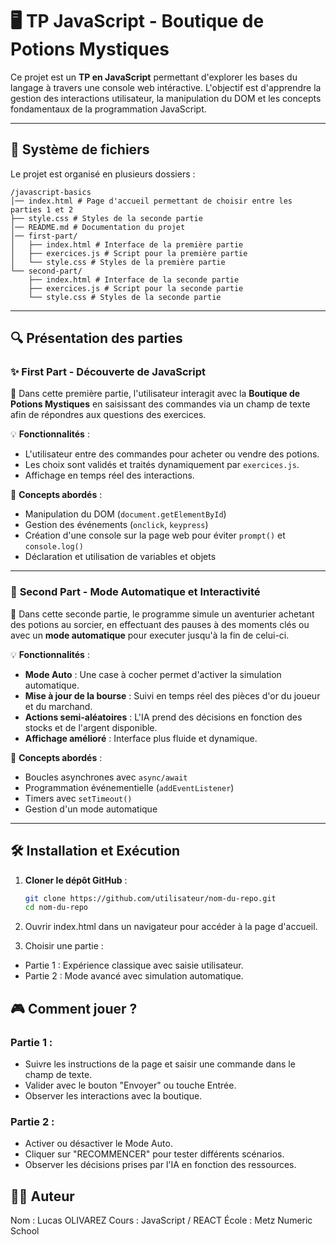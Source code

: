 # 🖥️ TP JavaScript - Boutique de Potions Mystiques

Ce projet est un **TP en JavaScript** permettant d'explorer les bases du langage à travers une console web intéractive. L'objectif est d'apprendre la gestion des interactions utilisateur, la manipulation du DOM et les concepts fondamentaux de la programmation JavaScript.

---

## 📁 Système de fichiers

Le projet est organisé en plusieurs dossiers :

```
/javascript-basics 
│── index.html # Page d'accueil permettant de choisir entre les parties 1 et 2 
├── style.css # Styles de la seconde partie 
│── README.md # Documentation du projet
│── first-part/ 
│   ├── index.html # Interface de la première partie 
│   ├── exercices.js # Script pour la première partie 
│   └── style.css # Styles de la première partie 
└── second-part/ 
    ├── index.html # Interface de la seconde partie 
    ├── exercices.js # Script pour la seconde partie 
    └── style.css # Styles de la seconde partie 
```

---

## 🔍 Présentation des parties

### ✨ **First Part - Découverte de JavaScript**
📌 Dans cette première partie, l'utilisateur interagit avec la **Boutique de Potions Mystiques** en saisissant des commandes via un champ de texte afin de répondres aux questions des exercices.  

💡 **Fonctionnalités** :
- L'utilisateur entre des commandes pour acheter ou vendre des potions.
- Les choix sont validés et traités dynamiquement par `exercices.js`.
- Affichage en temps réel des interactions.

🔹 **Concepts abordés** :
- Manipulation du DOM (`document.getElementById`)
- Gestion des événements (`onclick`, `keypress`)
- Création d'une console sur la page web pour éviter `prompt()` et `console.log()`
- Déclaration et utilisation de variables et objets

---

### 🚀 **Second Part - Mode Automatique et Interactivité**
📌 Dans cette seconde partie, le programme simule un aventurier achetant des potions au sorcier, en effectuant des pauses à des moments clés ou avec un **mode automatique** pour executer jusqu'à la fin de celui-ci.

💡 **Fonctionnalités** :
- **Mode Auto** : Une case à cocher permet d'activer la simulation automatique.
- **Mise à jour de la bourse** : Suivi en temps réel des pièces d'or du joueur et du marchand.
- **Actions semi-aléatoires** : L'IA prend des décisions en fonction des stocks et de l'argent disponible.
- **Affichage amélioré** : Interface plus fluide et dynamique.

🔹 **Concepts abordés** :
- Boucles asynchrones avec `async/await`
- Programmation événementielle (`addEventListener`)
- Timers avec `setTimeout()`
- Gestion d'un mode automatique

---

## 🛠️ Installation et Exécution

1. **Cloner le dépôt GitHub** :
   ```sh
   git clone https://github.com/utilisateur/nom-du-repo.git
   cd nom-du-repo

2. Ouvrir index.html dans un navigateur pour accéder à la page d'accueil.

3. Choisir une partie :

- Partie 1 : Expérience classique avec saisie utilisateur.
- Partie 2 : Mode avancé avec simulation automatique.

## 🎮 Comment jouer ?

### Partie 1 :

- Suivre les instructions de la page et saisir une commande dans le champ de texte.
- Valider avec le bouton "Envoyer" ou touche Entrée.
- Observer les interactions avec la boutique.

### Partie 2 :

- Activer ou désactiver le Mode Auto.
- Cliquer sur "RECOMMENCER" pour tester différents scénarios.
- Observer les décisions prises par l'IA en fonction des ressources.

## 👨‍💻 Auteur
Nom : Lucas OLIVAREZ
Cours : JavaScript / REACT
École : Metz Numeric School